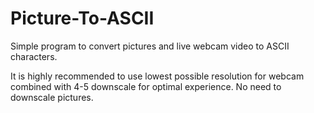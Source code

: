# Picture-To-ASCII
Simple program to convert pictures and live webcam video to ASCII characters. 

It is highly recommended to use lowest possible resolution for webcam combined with 4-5 downscale for optimal experience. No need to downscale pictures.
